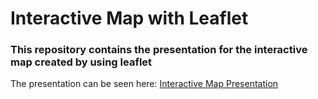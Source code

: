 # Interactive Map with Leaflet

### This repository contains the presentation for the interactive map created by using leaflet

The presentation can be seen here: [Interactive Map Presentation](https://sarthakgiri32.github.io/LeafletRmd/)
